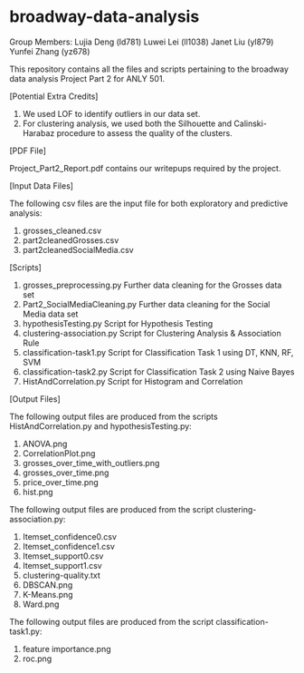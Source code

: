 # broadway-data-analysis

Group Members: 
	Lujia Deng (ld781)
	Luwei Lei (ll1038) 
	Janet Liu (yl879) 
	Yunfei Zhang (yz678)


This repository contains all the files and scripts pertaining to the broadway data analysis Project Part 2 for ANLY 501.

[Potential Extra Credits]
1. We used LOF to identify outliers in our data set. 
2. For clustering analysis, we used both the Silhouette and Calinski-Harabaz procedure to assess the quality of the clusters. 


[PDF File]

Project_Part2_Report.pdf contains our writepups required by the project.


[Input Data Files]

The following csv files are the input file for both exploratory and predictive analysis:

1. grosses_cleaned.csv 				
2. part2cleanedGrosses.csv 			
3. part2cleanedSocialMedia.csv


[Scripts]

1. grosses_preprocessing.py 		Further data cleaning for the Grosses data set
2. Part2_SocialMediaCleaning.py 	Further data cleaning for the Social Media data set
3. hypothesisTesting.py 			Script for Hypothesis Testing 
4. clustering-association.py 		Script for Clustering Analysis & Association Rule
5. classification-task1.py 			Script for Classification Task 1 using DT, KNN, RF, SVM
6. classification-task2.py 			Script for Classification Task 2 using Naive Bayes
7. HistAndCorrelation.py 			Script for Histogram and Correlation


[Output Files]

The following output files are produced from the scripts HistAndCorrelation.py and hypothesisTesting.py:
1. ANOVA.png
2. CorrelationPlot.png
3. grosses_over_time_with_outliers.png
4. grosses_over_time.png
5. price_over_time.png
6. hist.png

The following output files are produced from the script clustering-association.py:
1. Itemset_confidence0.csv
2. Itemset_confidence1.csv
3. Itemset_support0.csv
4. Itemset_support1.csv
5. clustering-quality.txt
6. DBSCAN.png
7. K-Means.png
8. Ward.png

The following output files are produced from the script classification-task1.py:
1. feature importance.png
2. roc.png
